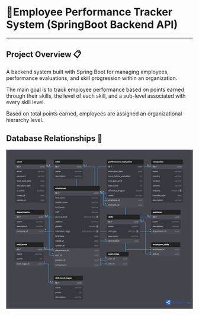 # 📌Employee Performance Tracker System (**SpringBoot** Backend API) 

--- 

## Project Overview 📋

A backend system built with Spring Boot for managing employees, performance evaluations, and skill progression within an organization.

The main goal is to track employee performance based on points earned through their skills, the level of each skill, and a sub-level associated with every skill level.

Based on total points earned, employees are assigned an organizational hierarchy level.

## Database Relationships 🧩
[![Database Relationships](images/database-relationships.png)](images/database-relationships.png)
